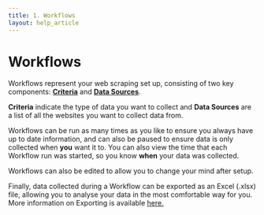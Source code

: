 ```yaml
---
title: 1. Workflows
layout: help_article
---
```


# Workflows
Workflows represent your web scraping set up, consisting of two key components: [**Criteria**](./4criteria.md) and [**Data Sources**](./5datasource.md). 

**Criteria** indicate the type of data you want to collect and **Data Sources** are a list of all the websites you want to collect data from. 

Workflows can be run as many times as you like to ensure you always have up to date information, and can also be paused to ensure data is only collected when **you** want it to. You can also view the time that each Workflow run was started, so you know **when** your data was collected. 

Workflows can also be edited to allow you to change your mind after setup.

Finally, data collected during a Workflow can be exported as an Excel (.xlsx) file, allowing you to analyse your data in the most comfortable way for you. More information on Exporting is available [here.](./7exporting.md)
